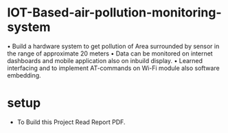 # IOT-Based-air-pollution-monitoring-system
• Build a hardware system to get pollution of Area surrounded by sensor in the range of approximate 20 meters
• Data can be monitored on internet dashboards and mobile application also on inbuild display.
• Learned interfacing and to implement AT-commands on Wi-Fi module also software embedding.
# setup

- To Build this Project Read Report PDF.
